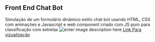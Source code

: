 ## **Front End Chat Bot**

Simulação de um formulário dinâmico estilo chat bot
usando HTML, CSS com animações e Javascript e web component criado com JS puro
para classificação com estrelas
![enter image description here](https://i.ibb.co/SccWxFW/Captura-de-tela-2021-09-14-164202.png)
[Link Para vizualização](https://quizzical-shaw-7deb9f.netlify.app/)
